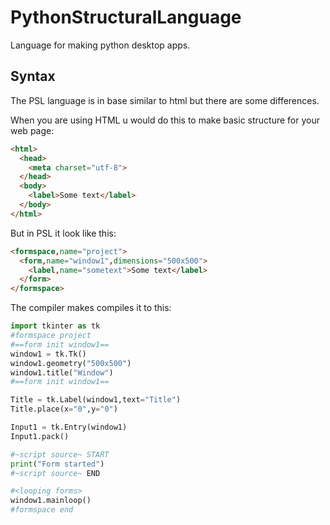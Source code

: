 # PythonStructuralLanguage
Language for making python desktop apps.

## Syntax

The PSL language is in base similar to html but there are some differences.

When you are using HTML u would do this to make basic structure for your web page:
```html
<html>
  <head>
    <meta charset="utf-8">
  </head>
  <body>
    <label>Some text</label>
  </body>
</html>
```
But in PSL it look like this:
```html
<formspace,name="project">
  <form,name="window1",dimensions="500x500">
    <label,name="sometext">Some text</label>
  </form>
</formspace>
```
The compiler makes compiles it to this:
```python
import tkinter as tk
#formspace project
#==form init window1==
window1 = tk.Tk()
window1.geometry("500x500")
window1.title("Window")
#==form init window1==

Title = tk.Label(window1,text="Title")
Title.place(x="0",y="0")

Input1 = tk.Entry(window1)
Input1.pack()

#~script source~ START
print("Form started")
#~script source~ END

#<looping forms>
window1.mainloop()
#formspace end
```
